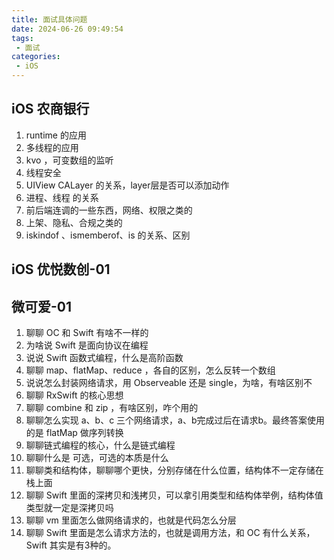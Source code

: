 ```yaml
---
title: 面试具体问题
date: 2024-06-26 09:49:54
tags:
 - 面试
categories:
 - iOS
---
```


## iOS 农商银行
1. runtime 的应用
2. 多线程的应用
3. kvo ，可变数组的监听
4. 线程安全
5. UIView CALayer 的关系，layer层是否可以添加动作
6. 进程、线程 的关系
7. 前后端连调的一些东西，网络、权限之类的
8. 上架、隐私、合规之类的
9. iskindof 、ismemberof、is 的关系、区别

## iOS 优悦数创-01

## 微可爱-01
1. 聊聊 OC 和 Swift 有啥不一样的
2. 为啥说 Swift 是面向协议在编程
3. 说说 Swift 函数式编程，什么是高阶函数
4. 聊聊 map、flatMap、reduce ，各自的区别，怎么反转一个数组
5. 说说怎么封装网络请求，用 Observeable 还是 single，为啥，有啥区别不
6. 聊聊 RxSwift 的核心思想
7. 聊聊 combine 和 zip ，有啥区别，咋个用的
8. 聊聊怎么实现 a、b、c 三个网络请求，a、b完成过后在请求b。最终答案使用的是 flatMap 做序列转换
9. 聊聊链式编程的核心，什么是链式编程
10. 聊聊什么是 可选，可选的本质是什么
11. 聊聊类和结构体，聊聊哪个更快，分别存储在什么位置，结构体不一定存储在栈上面
12. 聊聊 Swift 里面的深拷贝和浅拷贝，可以拿引用类型和结构体举例，结构体值类型就一定是深拷贝吗
13. 聊聊 vm 里面怎么做网络请求的，也就是代码怎么分层
14. 聊聊 Swift 里面是怎么请求方法的，也就是调用方法，和 OC 有什么关系，Swift 其实是有3种的。